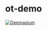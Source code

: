 ot-demo
=======

[![Gemnasium][gemnasium-image]][gemnasium-url]

[gemnasium-image]: https://img.shields.io/gemnasium/Operational-Transformation/ot-demo.svg
[gemnasium-url]: https://gemnasium.com/Operational-Transformation/ot-demo
